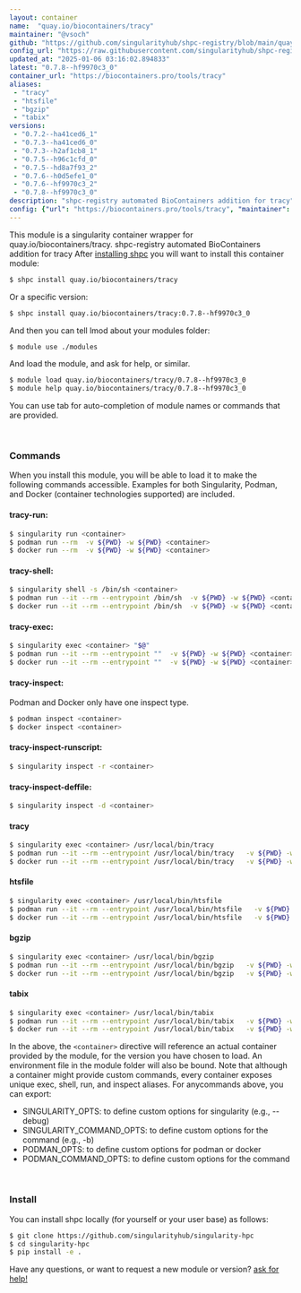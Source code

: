 ```yaml
---
layout: container
name:  "quay.io/biocontainers/tracy"
maintainer: "@vsoch"
github: "https://github.com/singularityhub/shpc-registry/blob/main/quay.io/biocontainers/tracy/container.yaml"
config_url: "https://raw.githubusercontent.com/singularityhub/shpc-registry/main/quay.io/biocontainers/tracy/container.yaml"
updated_at: "2025-01-06 03:16:02.894833"
latest: "0.7.8--hf9970c3_0"
container_url: "https://biocontainers.pro/tools/tracy"
aliases:
 - "tracy"
 - "htsfile"
 - "bgzip"
 - "tabix"
versions:
 - "0.7.2--ha41ced6_1"
 - "0.7.3--ha41ced6_0"
 - "0.7.3--h2af1cb8_1"
 - "0.7.5--h96c1cfd_0"
 - "0.7.5--hd8a7f93_2"
 - "0.7.6--h0d5efe1_0"
 - "0.7.6--hf9970c3_2"
 - "0.7.8--hf9970c3_0"
description: "shpc-registry automated BioContainers addition for tracy"
config: {"url": "https://biocontainers.pro/tools/tracy", "maintainer": "@vsoch", "description": "shpc-registry automated BioContainers addition for tracy", "latest": {"0.7.8--hf9970c3_0": "sha256:8331e714520f9cae6d80f28055299aeae3bf9196a0ccd121bfe1ed5b2fb8345a"}, "tags": {"0.7.2--ha41ced6_1": "sha256:4f4dccdf37ed2df042da3430f7dbb498e297b729639677664b1edd35bf3f1397", "0.7.3--ha41ced6_0": "sha256:13a92e0cb86e47111184ff4972c0c36bee44f37107bfc2df6e49529662dd2bd7", "0.7.3--h2af1cb8_1": "sha256:da36fe6c2d69bd98ac56f90be9cefca6ed2f7c035ec865fa4cb19ea247800fc5", "0.7.5--h96c1cfd_0": "sha256:bed27c2858af936f270160da09c797f0102a7c300a11caa97fabe11abd6368d5", "0.7.5--hd8a7f93_2": "sha256:9c87038966bef37d84a3bc74218973d4e7ae7d056cab265731181bd479060a97", "0.7.6--h0d5efe1_0": "sha256:1b60328ced3e2d39852e889cdf6601f3426d0a1dc8210795ab386b7ea3b91ac4", "0.7.6--hf9970c3_2": "sha256:1df4d720b66b7f13a637df97480eb7eea76420b21327a5a9a907fbb0472f9c99", "0.7.8--hf9970c3_0": "sha256:8331e714520f9cae6d80f28055299aeae3bf9196a0ccd121bfe1ed5b2fb8345a"}, "docker": "quay.io/biocontainers/tracy", "aliases": {"tracy": "/usr/local/bin/tracy", "htsfile": "/usr/local/bin/htsfile", "bgzip": "/usr/local/bin/bgzip", "tabix": "/usr/local/bin/tabix"}}
---
```


This module is a singularity container wrapper for quay.io/biocontainers/tracy.
shpc-registry automated BioContainers addition for tracy
After [installing shpc](#install) you will want to install this container module:


```bash
$ shpc install quay.io/biocontainers/tracy
```

Or a specific version:

```bash
$ shpc install quay.io/biocontainers/tracy:0.7.8--hf9970c3_0
```

And then you can tell lmod about your modules folder:

```bash
$ module use ./modules
```

And load the module, and ask for help, or similar.

```bash
$ module load quay.io/biocontainers/tracy/0.7.8--hf9970c3_0
$ module help quay.io/biocontainers/tracy/0.7.8--hf9970c3_0
```

You can use tab for auto-completion of module names or commands that are provided.

<br>

### Commands

When you install this module, you will be able to load it to make the following commands accessible.
Examples for both Singularity, Podman, and Docker (container technologies supported) are included.

#### tracy-run:

```bash
$ singularity run <container>
$ podman run --rm  -v ${PWD} -w ${PWD} <container>
$ docker run --rm  -v ${PWD} -w ${PWD} <container>
```

#### tracy-shell:

```bash
$ singularity shell -s /bin/sh <container>
$ podman run --it --rm --entrypoint /bin/sh  -v ${PWD} -w ${PWD} <container>
$ docker run --it --rm --entrypoint /bin/sh  -v ${PWD} -w ${PWD} <container>
```

#### tracy-exec:

```bash
$ singularity exec <container> "$@"
$ podman run --it --rm --entrypoint ""  -v ${PWD} -w ${PWD} <container> "$@"
$ docker run --it --rm --entrypoint ""  -v ${PWD} -w ${PWD} <container> "$@"
```

#### tracy-inspect:

Podman and Docker only have one inspect type.

```bash
$ podman inspect <container>
$ docker inspect <container>
```

#### tracy-inspect-runscript:

```bash
$ singularity inspect -r <container>
```

#### tracy-inspect-deffile:

```bash
$ singularity inspect -d <container>
```


#### tracy

```bash
$ singularity exec <container> /usr/local/bin/tracy
$ podman run --it --rm --entrypoint /usr/local/bin/tracy   -v ${PWD} -w ${PWD} <container> -c " $@"
$ docker run --it --rm --entrypoint /usr/local/bin/tracy   -v ${PWD} -w ${PWD} <container> -c " $@"
```


#### htsfile

```bash
$ singularity exec <container> /usr/local/bin/htsfile
$ podman run --it --rm --entrypoint /usr/local/bin/htsfile   -v ${PWD} -w ${PWD} <container> -c " $@"
$ docker run --it --rm --entrypoint /usr/local/bin/htsfile   -v ${PWD} -w ${PWD} <container> -c " $@"
```


#### bgzip

```bash
$ singularity exec <container> /usr/local/bin/bgzip
$ podman run --it --rm --entrypoint /usr/local/bin/bgzip   -v ${PWD} -w ${PWD} <container> -c " $@"
$ docker run --it --rm --entrypoint /usr/local/bin/bgzip   -v ${PWD} -w ${PWD} <container> -c " $@"
```


#### tabix

```bash
$ singularity exec <container> /usr/local/bin/tabix
$ podman run --it --rm --entrypoint /usr/local/bin/tabix   -v ${PWD} -w ${PWD} <container> -c " $@"
$ docker run --it --rm --entrypoint /usr/local/bin/tabix   -v ${PWD} -w ${PWD} <container> -c " $@"
```



In the above, the `<container>` directive will reference an actual container provided
by the module, for the version you have chosen to load. An environment file in the
module folder will also be bound. Note that although a container
might provide custom commands, every container exposes unique exec, shell, run, and
inspect aliases. For anycommands above, you can export:

 - SINGULARITY_OPTS: to define custom options for singularity (e.g., --debug)
 - SINGULARITY_COMMAND_OPTS: to define custom options for the command (e.g., -b)
 - PODMAN_OPTS: to define custom options for podman or docker
 - PODMAN_COMMAND_OPTS: to define custom options for the command

<br>

### Install

You can install shpc locally (for yourself or your user base) as follows:

```bash
$ git clone https://github.com/singularityhub/singularity-hpc
$ cd singularity-hpc
$ pip install -e .
```

Have any questions, or want to request a new module or version? [ask for help!](https://github.com/singularityhub/singularity-hpc/issues)